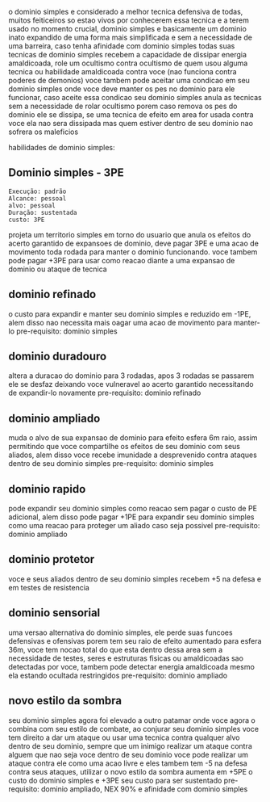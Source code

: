 o dominio simples e considerado a melhor tecnica defensiva de todas, muitos feiticeiros so estao vivos por conhecerem essa tecnica e a terem usado no momento crucial, dominio simples e basicamente um dominio inato expandido de uma forma mais simplificada e sem a necessidade de uma barreira, caso tenha afinidade com dominio simples todas suas tecnicas de dominio simples recebem a capacidade de dissipar energia amaldicoada, role um ocultismo contra ocultismo de quem usou alguma tecnica ou habilidade amaldicoada contra voce (nao funciona contra poderes de demonios) voce tambem pode aceitar uma condicao em seu dominio simples onde voce deve manter os pes no dominio para ele funcionar, caso aceite essa condicao seu dominio simples anula as tecnicas sem a necessidade de rolar ocultismo porem caso remova os pes do dominio ele se dissipa, se uma tecnica de efeito em area for usada contra voce ela nao sera dissipada mas quem estiver dentro de seu dominio nao sofrera os maleficios

habilidades de dominio simples:

## Dominio simples - 3PE

    Execução: padrão
    Alcance: pessoal
    alvo: pessoal
    Duração: sustentada
    custo: 3PE

projeta um territorio simples em torno do usuario que anula os efeitos do acerto garantido de expansoes de dominio, deve pagar 3PE e uma acao de movimento toda rodada para manter o dominio funcionando. voce tambem pode pagar +3PE para usar como reacao diante a uma expansao de dominio ou ataque de tecnica

## dominio refinado

o custo para expandir e manter seu dominio simples e reduzido em -1PE, alem disso nao necessita mais oagar uma acao de movimento para manter-lo
pre-requisito: dominio simples

## dominio duradouro

altera a duracao do dominio para 3 rodadas, apos 3 rodadas se passarem ele se desfaz deixando voce vulneravel ao acerto garantido necessitando de expandir-lo novamente
pre-requisito: dominio refinado

## dominio ampliado

muda o alvo de sua expansao de dominio para efeito esfera 6m raio, assim permitindo que voce compartilhe os efeitos de seu dominio com seus aliados, alem disso voce recebe imunidade a desprevenido contra ataques dentro de seu dominio simples
pre-requisito: dominio simples

## dominio rapido

pode expandir seu dominio simples como reacao sem pagar o custo de PE adicional, alem disso pode pagar +1PE para expandir seu dominio simples como uma reacao para proteger um aliado caso seja possivel
pre-requisito: dominio ampliado

## dominio protetor

voce e seus aliados dentro de seu dominio simples recebem +5 na defesa e em testes de resistencia

## dominio sensorial

uma versao alternativa do dominio simples, ele perde suas funcoes defensivas e ofensivas porem tem seu raio de efeito aumentado para esfera 36m, voce tem nocao total do que esta dentro dessa area sem a necessidade de testes, seres e estruturas fisicas ou amaldicoadas sao detectadas por voce, tambem pode detectar energia amaldicoada mesmo ela estando ocultada restringidos
pre-requisito: dominio ampliado

## novo estilo da sombra

seu dominio simples agora foi elevado a outro patamar onde voce agora o combina com seu estilo de combate, ao conjurar seu dominio simples voce tem direito a dar um ataque ou usar uma tecnica contra qualquer alvo dentro de seu dominio, sempre que um inimigo realizar um ataque contra alguem que nao seja voce dentro de seu dominio voce pode realizar um ataque contra ele como uma acao livre e eles tambem tem -5 na defesa contra seus ataques, utilizar o novo estilo da sombra aumenta em +5PE o custo do dominio simples e +3PE seu custo para ser sustentado
pre-requisito: dominio ampliado, NEX 90% e afinidade com dominio simples
